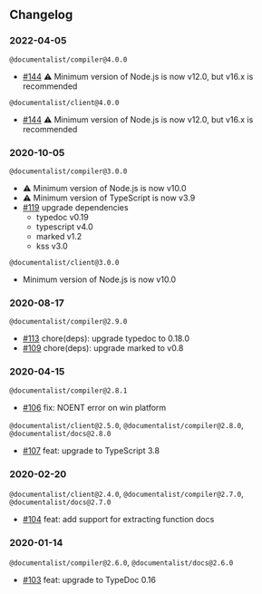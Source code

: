 ## Changelog

### 2022-04-05

`@documentalist/compiler@4.0.0`

- [#144](https://github.com/palantir/documentalist/pull/144) :warning: Minimum version of Node.js is now v12.0, but v16.x is recommended

`@documentalist/client@4.0.0`

- [#144](https://github.com/palantir/documentalist/pull/144) :warning: Minimum version of Node.js is now v12.0, but v16.x is recommended

### 2020-10-05

`@documentalist/compiler@3.0.0`

- :warning: Minimum version of Node.js is now v10.0
- :warning: Minimum version of TypeScript is now v3.9
- [#119](https://github.com/palantir/documentalist/pull/119) upgrade dependencies
  - typedoc v0.19
  - typescript v4.0
  - marked v1.2
  - kss v3.0

`@documentalist/client@3.0.0`

- Minimum version of Node.js is now v10.0

### 2020-08-17

`@documentalist/compiler@2.9.0`

- [#113](https://github.com/palantir/documentalist/pull/109) chore(deps): upgrade typedoc to 0.18.0
- [#109](https://github.com/palantir/documentalist/pull/109) chore(deps): upgrade marked to v0.8

### 2020-04-15

`@documentalist/compiler@2.8.1`

- [#106](https://github.com/palantir/documentalist/pull/106) fix: NOENT error on win platform

`@documentalist/client@2.5.0`, `@documentalist/compiler@2.8.0`, `@documentalist/docs@2.8.0`

- [#107](https://github.com/palantir/documentalist/pull/107) feat: upgrade to TypeScript 3.8

### 2020-02-20

`@documentalist/client@2.4.0`, `@documentalist/compiler@2.7.0`, `@documentalist/docs@2.7.0`

- [#104](https://github.com/palantir/documentalist/pull/104) feat: add support for extracting function docs

### 2020-01-14

`@documentalist/compiler@2.6.0`, `@documentalist/docs@2.6.0`

- [#103](https://github.com/palantir/documentalist/pull/103) feat: upgrade to TypeDoc 0.16
